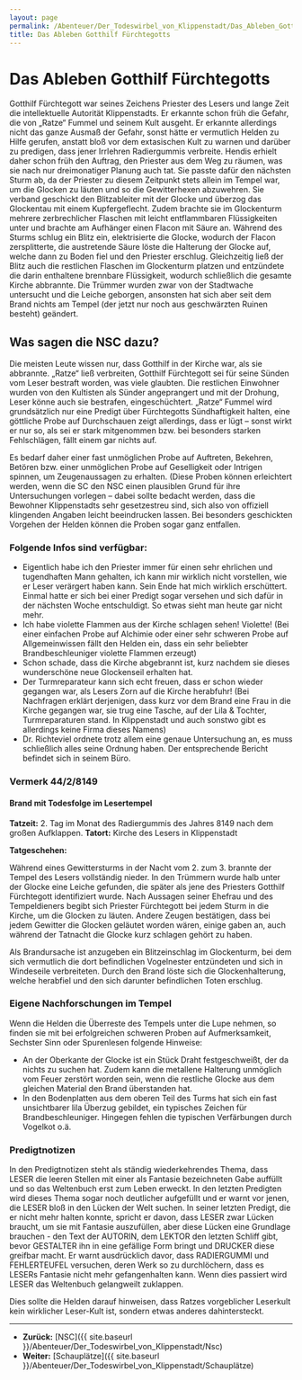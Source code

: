 ```yaml
---
layout: page
permalink: /Abenteuer/Der_Todeswirbel_von_Klippenstadt/Das_Ableben_Gotthilf_Fürchtegotts
title: Das Ableben Gotthilf Fürchtegotts
---
```


# Das Ableben Gotthilf Fürchtegotts

Gotthilf Fürchtegott war seines Zeichens Priester des Lesers und lange Zeit die intellektuelle Autorität Klippenstadts. Er erkannte schon früh die Gefahr, die von &bdquo;Ratze&ldquo; Fummel und seinem Kult ausgeht. Er erkannte allerdings nicht das ganze Ausmaß der Gefahr, sonst hätte er vermutlich Helden zu Hilfe gerufen, anstatt bloß vor dem extasischen Kult zu warnen und darüber zu predigen, dass jener Irrlehren Radiergummis verbreite. Hendis erhielt daher schon früh den Auftrag, den Priester aus dem Weg zu räumen, was sie nach nur dreimonatiger Planung auch tat. Sie passte dafür den nächsten Sturm ab, da der Priester zu diesem Zeitpunkt stets allein im Tempel war, um die Glocken zu läuten und so die Gewitterhexen abzuwehren. Sie verband geschickt den Blitzableiter mit der Glocke und überzog das Glockentau mit einem Kupfergeflecht. Zudem brachte sie im Glockenturm mehrere zerbrechlicher Flaschen mit leicht entflammbaren Flüssigkeiten unter und brachte am Aufhänger einen Flacon mit Säure an. Während des Sturms schlug ein Blitz ein, elektrisierte die Glocke, wodurch der Flacon zersplitterte, die austretende Säure löste die Halterung der Glocke auf, welche dann zu Boden fiel und den Priester erschlug. Gleichzeitig ließ der Blitz auch die restlichen Flaschen im Glockenturm platzen und entzündete die darin enthaltene brennbare Flüssigkeit, wodurch schließlich die gesamte Kirche abbrannte. Die Trümmer wurden zwar von der Stadtwache untersucht und die Leiche geborgen, ansonsten hat sich aber seit dem Brand nichts am Tempel (der jetzt nur noch aus geschwärzten Ruinen besteht) geändert.

## Was sagen die NSC dazu?

Die meisten Leute wissen nur, dass Gotthilf in der Kirche war, als sie abbrannte. &bdquo;Ratze&ldquo; ließ verbreiten, Gotthilf Fürchtegott sei für seine Sünden vom Leser bestraft worden, was viele glaubten. Die restlichen Einwohner wurden von den Kultisten als Sünder angeprangert und mit der Drohung, Leser könne auch sie bestrafen, eingeschüchtert. &bdquo;Ratze&ldquo; Fummel wird grundsätzlich nur eine Predigt über Fürchtegotts Sündhaftigkeit halten, eine göttliche Probe auf Durchschauen zeigt allerdings, dass er lügt &ndash; sonst wirkt er nur so, als sei er stark mitgenommen bzw. bei besonders starken Fehlschlägen, fällt einem gar nichts auf.

Es bedarf daher einer fast unmöglichen Probe auf Auftreten, Bekehren, Betören bzw. einer unmöglichen Probe auf Geselligkeit oder Intrigen spinnen, um Zeugenaussagen zu erhalten. (Diese Proben können erleichtert werden, wenn die SC den NSC einen plausiblen Grund für ihre Untersuchungen vorlegen &ndash; dabei sollte bedacht werden, dass die Bewohner Klippenstadts sehr gesetzestreu sind, sich also von offiziell klingenden Angaben leicht beeindrucken lassen. Bei besonders geschickten Vorgehen der Helden können die Proben sogar ganz entfallen.

### Folgende Infos sind verfügbar:

- Eigentlich habe ich den Priester immer für einen sehr ehrlichen und tugendhaften Mann gehalten, ich kann mir wirklich nicht vorstellen, wie er Leser verärgert haben kann. Sein Ende hat mich wirklich erschüttert. Einmal hatte er sich bei einer Predigt sogar versehen und sich dafür in der nächsten Woche entschuldigt. So etwas sieht man heute gar nicht mehr.
- Ich habe violette Flammen aus der Kirche schlagen sehen! Violette! (Bei einer einfachen Probe auf Alchimie oder einer sehr schweren Probe auf Allgemeinwissen fällt den Helden ein, dass ein sehr beliebter Brandbeschleuniger violette Flammen erzeugt)
- Schon schade, dass die Kirche abgebrannt ist, kurz nachdem sie dieses wunderschöne neue Glockenseil erhalten hat.
- Der Turmreparateur kann sich echt freuen, dass er schon wieder gegangen war, als Lesers Zorn auf die Kirche herabfuhr! (Bei Nachfragen erklärt derjenigen, dass kurz vor dem Brand eine Frau in die Kirche gegangen war, sie trug eine Tasche, auf der Lila &amp; Tochter, Turmreparaturen stand. In Klippenstadt und auch sonstwo gibt es allerdings keine Firma dieses Namens)
- Dr. Richteviel ordnete trotz allem eine genaue Untersuchung an, es muss schließlich alles seine Ordnung haben. Der entsprechende Bericht befindet sich in seinem Büro.

### Vermerk 44/2/8149

#### Brand mit Todesfolge im Lesertempel

**Tatzeit:** 2. Tag im Monat des Radiergummis des Jahres 8149 nach dem großen Aufklappen.
**Tatort:** Kirche des Lesers in Klippenstadt

**Tatgeschehen:**

Während eines Gewittersturms in der Nacht vom 2. zum 3. brannte der Tempel des Lesers vollständig nieder. In den Trümmern wurde halb unter der Glocke eine Leiche gefunden, die später als jene des Priesters Gotthilf Fürchtegott identifiziert wurde. Nach Aussagen seiner Ehefrau und des Tempeldieners begibt sich Priester Fürchtegott bei jedem Sturm in die Kirche, um die Glocken zu läuten. Andere Zeugen bestätigen, dass bei jedem Gewitter die Glocken geläutet worden wären, einige gaben an, auch während der Tatnacht die Glocke kurz schlagen gehört zu haben.

Als Brandursache ist anzugeben ein Blitzeinschlag im Glockenturm, bei dem sich vermutlich die dort befindlichen Vogelnester entzündeten und sich in Windeseile verbreiteten. Durch den Brand löste sich die Glockenhalterung, welche herabfiel und den sich darunter befindlichen Toten erschlug.

### Eigene Nachforschungen im Tempel

Wenn die Helden die Überreste des Tempels unter die Lupe nehmen, so finden sie mit bei erfolgreichen schweren Proben auf Aufmerksamkeit, Sechster Sinn oder Spurenlesen folgende Hinweise:

- An der Oberkante der Glocke ist ein Stück Draht festgeschweißt, der da nichts zu suchen hat. Zudem kann die metallene Halterung unmöglich vom Feuer zerstört worden sein, wenn die restliche Glocke aus dem gleichen Material den Brand überstanden hat.
- In den Bodenplatten aus dem oberen Teil des Turms hat sich ein fast unsichtbarer lila Überzug gebildet, ein typisches Zeichen für Brandbeschleuniger. Hingegen fehlen die typischen Verfärbungen durch Vogelkot o.ä.

### Predigtnotizen

In den Predigtnotizen steht als ständig wiederkehrendes Thema, dass LESER die leeren Stellen mit einer als Fantasie bezeichneten Gabe auffüllt und so das Weltenbuch erst zum Leben erweckt. In den letzten Predigten wird dieses Thema sogar noch deutlicher aufgefüllt und er warnt vor jenen, die LESER bloß in den Lücken der Welt suchen. In seiner letzten Predigt, die er nicht mehr halten konnte, spricht er davon, dass LESER zwar Lücken braucht, um sie mit Fantasie auszufüllen, aber diese Lücken eine Grundlage brauchen - den Text der AUTORIN, dem LEKTOR den letzten Schliff gibt, bevor GESTALTER ihn in eine gefällige Form bringt und DRUCKER diese greifbar macht. Er warnt ausdrücklich davor, dass RADIERGUMMI und FEHLERTEUFEL versuchen, deren Werk so zu durchlöchern, dass es LESERs Fantasie nicht mehr gefangenhalten kann. Wenn dies passiert wird LESER das Weltenbuch gelangweilt zuklappen.

Dies sollte die Helden darauf hinweisen, dass Ratzes vorgeblicher Leserkult kein wirklicher Leser-Kult ist, sondern etwas anderes dahintersteckt.

***

- **Zurück:** [NSC]({{ site.baseurl }}/Abenteuer/Der_Todeswirbel_von_Klippenstadt/Nsc)
- **Weiter:** [Schauplätze]({{ site.baseurl }}/Abenteuer/Der_Todeswirbel_von_Klippenstadt/Schauplätze)
